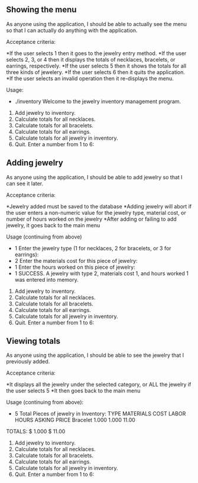 ## Showing the menu

As anyone using the application, I should be able to actually see the menu so that I can actually do anything with the application.

Acceptance criteria:

*If the user selects 1 then it goes to the jewelry entry method.
*If the user selects 2, 3, or 4 then it displays the totals of necklaces, bracelets, or earrings, respectively.
*If the user selects 5 then it shows the totals for all three kinds of jewelery.
*If the user selects 6 then it quits the application.
*If the user selects an invalid operation then it re-displays the menu.

Usage:
  - ./inventory
  Welcome to the jewelry inventory management program.
  1. Add jewelry to inventory.
  2. Calculate totals for all necklaces.
  3. Calculate totals for all bracelets.
  4. Calculate totals for all earrings.
  5. Calculate totals for all jewelry in inventory.
  6. Quit.
  Enter a number from 1 to 6: 

## Adding jewelry

As anyone using the application, I should be able to add jewelry so that I can see it later.

Acceptance criteria:

*Jewelry added must be saved to the database
*Adding jewelry will abort if the user enters a non-numeric value for the jewelry type, material cost, or number of hours worked on the jewelry
*After adding or failing to add jewelry, it goes back to the main menu

Usage (continuing from above)
  - 1
  Enter the jewelry type (1 for necklaces, 2 for bracelets, or 3 for earrings):
  - 2
  Enter the materials cost for this piece of jewelry: 
  - 1
  Enter the hours worked on this piece of jewelry:
  - 1
  SUCCESS. A jewelry with type 2, materials cost 1, and hours worked 1 was entered into memory.

  1. Add jewelry to inventory.
  2. Calculate totals for all necklaces.
  3. Calculate totals for all bracelets.
  4. Calculate totals for all earrings.
  5. Calculate totals for all jewelry in inventory.
  6. Quit.
  Enter a number from 1 to 6:

## Viewing totals

As anyone using the application, I should be able to see the jewelry that I previously added.

Acceptance criteria:

*It displays all the jewelry under the selected category, or ALL the jewelry if the user selects 5
*It then goes back to the main menu

Usage (continuing from above):
  - 5
  Total Pieces of jewelry in Inventory:
                  TYPE      MATERIALS COST         LABOR HOURS        ASKING PRICE
  Bracelet                           1.000               1.000               11.00

  TOTALS:            $               1.000                    $              11.00

  1. Add jewelry to inventory.
  2. Calculate totals for all necklaces.
  3. Calculate totals for all bracelets.
  4. Calculate totals for all earrings.
  5. Calculate totals for all jewelry in inventory.
  6. Quit.
  Enter a number from 1 to 6:
